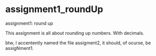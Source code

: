 # assignment1_roundUp
assignment1: round up

This assignment is all about rounding up numbers. With decimals. 






btw, I accentently named the file assigment2, it should, of ocurse, be assigNment1. 
